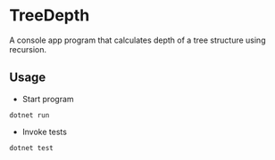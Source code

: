 # TreeDepth

A console app program that calculates depth of a tree structure using recursion.

## Usage

- Start program

```
dotnet run
```

- Invoke tests

```
dotnet test
```
